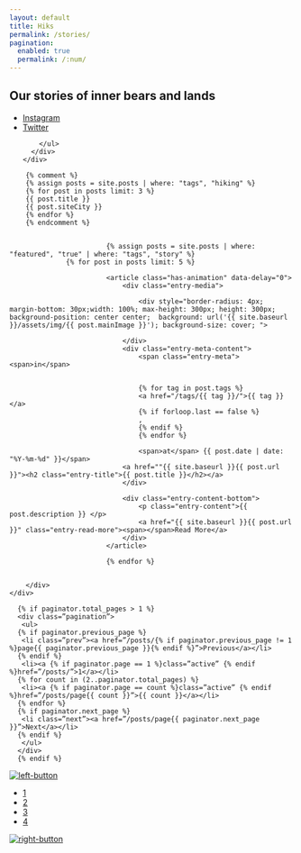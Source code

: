 ```yaml
---
layout: default
title: Hiks
permalink: /stories/
pagination:
  enabled: true
  permalink: /:num/
---
```



<!-- top header -->
<section class="top-header style-seven pad-150">
  <div class="container">
    <div class="row">
      <div class="col-sm-8 offset-sm-2 text-left">
        <h1 class="has-animation" data-delay="10">Our stories of inner bears and lands</h1>
        <ul class="social-text light list-inline has-animation" data-delay="30">
          <li class="list-inline-item"><a class="text-instagram" href="#">Instagram</a></li>
          <li class="list-inline-item"><a class="text-twiiter" href="#">Twitter</a></li>

        </ul>
      </div>
    </div>
  </div>
</section>
<!-- top header -->

<section class="blog-post style-two mb75">
  <div class="container">
    <div class="row">
      <div class="col-lg-10 offset-lg-1">


        {% comment %}
        {% assign posts = site.posts | where: "tags", "hiking" %}
        {% for post in posts limit: 3 %}
        {{ post.title }}
        {{ post.siteCity }}
        {% endfor %}
        {% endcomment %}


        					{% assign posts = site.posts | where: "featured", "true" | where: "tags", "story" %}
                  {% for post in posts limit: 5 %}

        					<article class="has-animation" data-delay="0">
        						<div class="entry-media">

        							<div style="border-radius: 4px; margin-bottom: 30px;width: 100%; max-height: 300px; height: 300px; background-position: center center;  background: url('{{ site.baseurl }}/assets/img/{{ post.mainImage }}'); background-size: cover; ">

        						</div>
        						<div class="entry-meta-content">
        							<span class="entry-meta"><span>in</span>


        							{% for tag in post.tags %}
        							<a href="/tags/{{ tag }}/">{{ tag }}</a>
        							{% if forloop.last == false %}
        							,
        							{% endif %}
        							{% endfor %}

        							<span>at</span> {{ post.date | date: "%Y-%m-%d" }}</span>
        						<a href=""{{ site.baseurl }}{{ post.url }}"><h2 class="entry-title">{{ post.title }}</h2></a>
        						</div>

        						<div class="entry-content-bottom">
        							<p class="entry-content">{{ post.description }} </p>
        							<a href="{{ site.baseurl }}{{ post.url }}" class="entry-read-more"><span></span>Read More</a>
        						</div>
        					</article>

        					{% endfor %}


		</div>
	</div>



  <div class="row">
    <div class="col-lg-10 offset-lg-1">



      {% if paginator.total_pages > 1 %}
      <div class=”pagination”>
       <ul>
      {% if paginator.previous_page %}
       <li class=”prev”><a href=”/posts/{% if paginator.previous_page != 1 %}page{{ paginator.previous_page }}{% endif %}”>Previous</a></li>
      {% endif %}
       <li><a {% if paginator.page == 1 %}class=”active” {% endif %}href=”/posts/”>1</a></li>
      {% for count in (2..paginator.total_pages) %}
       <li><a {% if paginator.page == count %}class=”active” {% endif %}href=”/posts/page{{ count }}”>{{ count }}</a></li>
      {% endfor %}
      {% if paginator.next_page %}
       <li class=”next”><a href=”/posts/page{{ paginator.next_page }}”>Next</a></li>
      {% endif %}
       </ul>
      </div>
      {% endif %}



</div>
</div>


  <!-- load more -->
  <div class="row">
    <div class="col-lg-10 offset-lg-1">
      <div class="row">
        <div class="col-md-4 col-xs-2">
          <a href="#" class="left-button"><img src="{{ site.baseurl }}/assets/images/left-botton.png" alt="left-button"></a>
        </div>
        <div class="col-md-4 col-xs-8 text-center">
          <ul class="page-nav text-center list-inline">
            <li class="list-inline-item"><a class="active" href="#">1</a></li>
            <li class="list-inline-item"><a href="#">2</a></li>
            <li class="list-inline-item"><a href="#">3</a></li>
            <li class="list-inline-item"><a href="#">4</a></li>
          </ul>
        </div>
        <div class="col-md-4 col-xs-2 text-right">
          <a href="#" class="left-button"><img src="{{ site.baseurl }}/assets/images/right-button.png" alt="right-button"></a>
        </div>
      </div>
    </div>
  </div>
  <!-- load more -->

</div>
</section>
